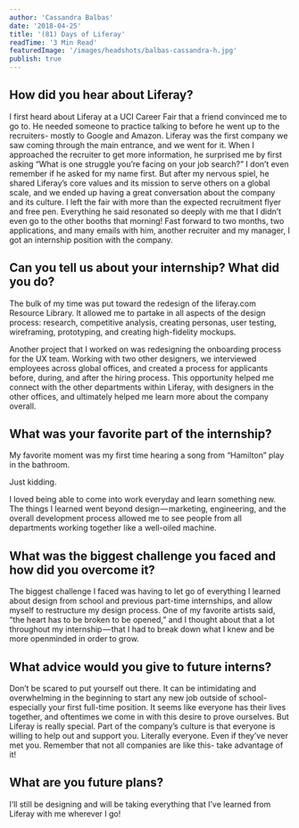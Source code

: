 ```yaml
---
author: 'Cassandra Balbas'
date: '2018-04-25'
title: '(81) Days of Liferay'
readTime: '3 Min Read'
featuredImage: '/images/headshots/balbas-cassandra-h.jpg'
publish: true
---
```


## How did you hear about Liferay?

I first heard about Liferay at a UCI Career Fair that a friend convinced me to go to. He needed someone to practice talking to before he went up to the recruiters- mostly to Google and Amazon. Liferay was the first company we saw coming through the main entrance, and we went for it. When I approached the recruiter to get more information, he surprised me by first asking “What is one struggle you’re facing on your job search?” I don’t even remember if he asked for my name first. But after my nervous spiel, he shared Liferay’s core values and its mission to serve others on a global scale, and we ended up having a great conversation about the company and its culture. I left the fair with more than the expected recruitment flyer and free pen. Everything he said resonated so deeply with me that I didn’t even go to the other booths that morning! Fast forward to two months, two applications, and many emails with him, another recruiter and my manager, I got an internship position with the company.

## Can you tell us about your internship? What did you do?

The bulk of my time was put toward the redesign of the liferay.com Resource Library. It allowed me to partake in all aspects of the design process: research, competitive analysis, creating personas, user testing, wireframing, prototyping, and creating high-fidelity mockups.

Another project that I worked on was redesigning the onboarding process for the UX team. Working with two other designers, we interviewed employees across global offices, and created a process for applicants before, during, and after the hiring process. This opportunity helped me connect with the other departments within Liferay, with designers in the other offices, and ultimately helped me learn more about the company overall.

## What was your favorite part of the internship?

My favorite moment was my first time hearing a song from “Hamilton” play in the bathroom.

Just kidding.

I loved being able to come into work everyday and learn something new. The things I learned went beyond design — marketing, engineering, and the overall development process allowed me to see people from all departments working together like a well-oiled machine.

## What was the biggest challenge you faced and how did you overcome it?

The biggest challenge I faced was having to let go of everything I learned about design from school and previous part-time internships, and allow myself to restructure my design process. One of my favorite artists said, “the heart has to be broken to be opened,” and I thought about that a lot throughout my internship — that I had to break down what I knew and be more openminded in order to grow.

## What advice would you give to future interns?

Don’t be scared to put yourself out there. It can be intimidating and overwhelming in the beginning to start any new job outside of school- especially your first full-time position. It seems like everyone has their lives together, and oftentimes we come in with this desire to prove ourselves. But Liferay is really special. Part of the company’s culture is that everyone is willing to help out and support you. Literally everyone. Even if they’ve never met you. Remember that not all companies are like this- take advantage of it!

## What are you future plans?

I’ll still be designing and will be taking everything that I’ve learned from Liferay with me wherever I go!
